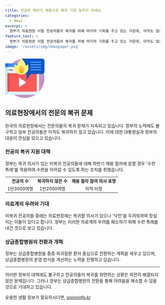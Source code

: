 ```yaml
---
title: 전공의 하반기 채용으로 복귀 기회 놓치지 마세요
categories:
  - News
excerpt: >
  정부가 의료현장 이탈 전공의들의 복귀를 위해 마지막 기회를 주고 있는 가운데, 아직도 많은 전공의들이 복귀하지 않고 있는 상황이다. 정부는 복귀 의사가 있는 전공의들을 위해 수련 특례를 적용하겠다는 약속을 했지만, 여전히 눈치를 보는 분위기와 관련된 문제가 미해결 상태이다. 이에 대통령실은 전공의들에게 상급종합병원의 구조를 전환하거나 다른 병원에서 일할 가능성을 제시하며, 하반기 채용에 응하도록 기대하고 있다. 그러나 전공의의 하반기 채용 응모 가능성에는 불확실성이 여전히 존재하고 있다.
feature_text: >
  정부가 의료현장 이탈 전공의들의 복귀를 위해 마지막 기회를 주고 있는 가운데, 아직도 많은 전공의들이 복귀하지 않고 있는 상황이다. 정부는 복귀 의사가 있는 전공의들을 위해 수련 특례를 적용하겠다는 약속을 했지만, 여전히 눈치를 보는 분위기와 관련된 문제가 미해결 상태이다. 이에 대통령실은 전공의들에게 상급종합병원의 구조를 전환하거나 다른 병원에서 일할 가능성을 제시하며, 하반기 채용에 응하도록 기대하고 있다. 그러나 전공의의 하반기 채용 응모 가능성에는 불확실성이 여전히 존재하고 있다.
image: '/assets/img/newspaper.png'
---
```


<p><img src="/assets/img/news.png" alt="rentncar 속보" /></p>

<h2 data-ke-size="size26">의료현장에서의 전문의 복귀 문제</h2>

<p data-ke-size="size16">한국의 의료현장에서는 전문의들의 복귀 문제가 지속되고 있습니다. 정부의 노력에도 불구하고 일부 전공의들은 아직도 복귀하지 않고 있습니다. 이에 대한 대통령실과 정부의 대응이 관심을 모으고 있습니다.</p>

<h3>전공의 복귀 지원 대책</h3>

<p data-ke-size="size16">정부는 복귀 의사가 있는 미복귀 전공의들에 대해 하반기 채용 절차에 응할 경우 '수련 특례'를 적용하여 수련을 이어갈 수 있도록 하는 조치를 취했습니다.</p>

<table>
  <tr>
    <td style="text-align: center; height: 17px;"><b>전공의 수</b></td>
    <td style="text-align: center; height: 17px;"><b>복귀하지 않은 수</b></td>
    <td style="text-align: center; height: 17px;"><b>채용 절차 참여 의사 표명</b></td>
  </tr>
  <tr>
    <td style="text-align: center; height: 17px;">1만3000여명</td>
    <td style="text-align: center; height: 17px;">1만2000여명</td>
    <td style="text-align: center; height: 17px;">아직 미정</td>
  </tr>
</table>

<h3>의료계의 우려와 기대</h3>

<p data-ke-size="size16">미복귀 전공의들 중에는 의료현장에는 복귀할 의사가 있으나 '낙인'을 두려워하여 망설이는 이들이 있다고 합니다. 정부는 이러한 의료계의 우려를 해소하기 위해 수련 특례를 내건 것으로 보고 있습니다.</p>

<h3>상급종합병원의 전환과 개혁</h3>

<p data-ke-size="size16">정부는 상급종합병원을 중증·희귀질환 환자 중심으로 전환하는 계획을 세우고 있으며, 상급종합병원의 운영 방식을 개선하는 노력을 진행하고 있습니다.</p>

<hr>

<p data-ke-size="size16">이러한 정부의 대책에도 불구하고 전공의들이 복귀를 외면하는 상황은 여전히 해결되지 않은 문제입니다. 그러나 정부는 상급종합병원의 전환을 통해 어려움을 해소할 수 있을 것으로 기대하고 있습니다.</p>
유용한 생활 정보가 필요하시다면, <a href="https://onioninfo.kr" rel="dofollow">onioninfo.kr</a>


